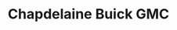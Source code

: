 ---
title: "Chapdelaine Buick GMC"
url: /lunenburg/chapdelaine-buick-gmc-massachusetts-avenue/
shop: Autohaus
---